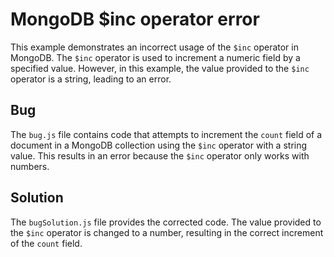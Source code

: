 # MongoDB $inc operator error
This example demonstrates an incorrect usage of the `$inc` operator in MongoDB. The `$inc` operator is used to increment a numeric field by a specified value. However, in this example, the value provided to the `$inc` operator is a string, leading to an error.

## Bug
The `bug.js` file contains code that attempts to increment the `count` field of a document in a MongoDB collection using the `$inc` operator with a string value. This results in an error because the `$inc` operator only works with numbers.

## Solution
The `bugSolution.js` file provides the corrected code. The value provided to the `$inc` operator is changed to a number, resulting in the correct increment of the `count` field.
